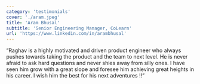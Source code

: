 ```yaml
---
category: 'testimonials'
cover: './aram.jpeg'
title: 'Aram Bhusal'
subtitle: 'Senior Engineering Manager, CoLearn'
url: 'https://www.linkedin.com/in/arambhusal'
---
```


“Raghav is a highly motivated and driven product engineer who always pushes towards taking the product and the team to next level. He is never afraid to ask hard questions and never shies away from silly ones. I have seen him grow with a great slope and foresee him achieving great heights in his career. I wish him the best for his next adventures !!”
